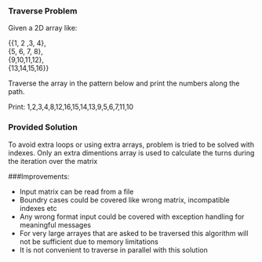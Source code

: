 ### Traverse Problem

Given a 2D array like:

{{1, 2 ,3, 4},<br />
{5, 6, 7, 8},<br />
{9,10,11,12},<br />
{13,14,15,16}}

Traverse the array in the pattern below and print the numbers along the path.

Print: 1,2,3,4,8,12,16,15,14,13,9,5,6,7,11,10

### Provided Solution
To avoid extra loops or using extra arrays, problem is tried to be solved with indexes.
Only an extra dimentions array is used to calculate the turns during the iteration over the matrix

###Improvements:

- Input matrix can be read from a file 
- Boundry cases could be covered like wrong matrix, incompatible indexes etc
- Any wrong format input could be covered with exception handling for meaningful messages
- For very large arrayes that are asked to be traversed this algorithm will not be sufficient due to memory limitations
- It is not convenient to traverse in parallel with this solution